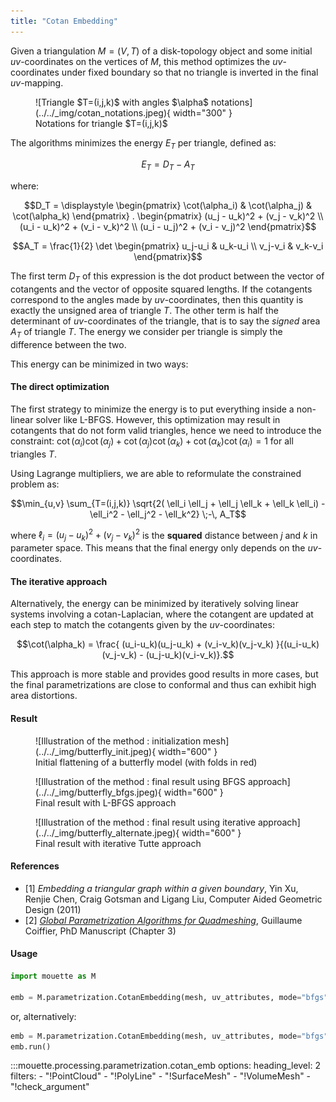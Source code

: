 ```yaml
---
title: "Cotan Embedding"
---
```


Given a triangulation $M=(V,T)$ of a disk-topology object and some initial $uv$-coordinates on the vertices of $M$, this method optimizes the $uv$-coordinates under fixed boundary so that no triangle is inverted in the final $uv$-mapping.

<figure markdown>
  ![Triangle $T=(i,j,k)$ with angles $\alpha$ notations](../../_img/cotan_notations.jpeg){ width="300" }
  <figcaption>Notations for triangle $T=(i,j,k)$</figcaption>
</figure>

The algorithms minimizes the energy $E_T$ per triangle, defined as:

$$E_T = D_T - A_T$$

where:

$$D_T = \displaystyle \begin{pmatrix} \cot(\alpha_i) & \cot(\alpha_j) & \cot(\alpha_k) \end{pmatrix} .
    \begin{pmatrix} 
      (u_j - u_k)^2 + (v_j - v_k)^2 \\ 
      (u_i - u_k)^2 + (v_i - v_k)^2 \\
      (u_i - u_j)^2 + (v_i - v_j)^2         
  \end{pmatrix}$$

$$A_T = \frac{1}{2} \det \begin{pmatrix} u_j-u_i & u_k-u_i \\ v_j-v_i & v_k-v_i \end{pmatrix}$$

The first term $D_T$ of this expression is the dot product between the vector of cotangents and the vector of opposite squared lengths. If the cotangents correspond to the angles made by $uv$-coordinates, then this quantity is exactly the unsigned area of triangle $T$. The other term is half the determinant of $uv$-coordinates of the triangle, that is to say the _signed_ area $A_T$ of triangle $T$. The energy we consider per triangle is simply the difference between the two.
    
This energy can be minimized in two ways:

#### The direct optimization

The first strategy to minimize the energy is to put everything inside a non-linear solver like L-BFGS. However, this optimization may result in cotangents that do not form valid triangles, hence we need to introduce the constraint:
$\cot(\alpha_i)\cot(\alpha_j) + \cot(\alpha_j)\cot(\alpha_k) + \cot(\alpha_k)\cot(\alpha_i) = 1$ for all triangles $T$.

Using Lagrange multipliers, we are able to reformulate the constrained problem as:

$$\min_{u,v} \sum_{T=(i,j,k)} \sqrt{2( \ell_i \ell_j + \ell_j \ell_k + \ell_k \ell_i) - \ell_i^2 - \ell_j^2 - \ell_k^2} \;-\, A_T$$

where $\ell_i = (u_j - u_k)^2 + (v_j - v_k)^2$ is the **squared** distance between $j$ and $k$ in parameter space. This means that the final energy only depends on the $uv$-coordinates.

#### The iterative approach

Alternatively, the energy can be minimized by iteratively solving linear systems involving a cotan-Laplacian, where the cotangent are updated at each step to match the cotangents given by the $uv$-coordinates:

$$\cot(\alpha_k) = \frac{ (u_i-u_k)(u_j-u_k) + (v_i-v_k)(v_j-v_k) }{(u_i-u_k)(v_j-v_k) - (u_j-u_k)(v_i-v_k)}.$$

This approach is more stable and provides good results in more cases, but the final parametrizations are close to conformal and thus can exhibit high area distortions.

#### Result

<figure markdown>
  ![Illustration of the method : initialization mesh](../../_img/butterfly_init.jpeg){ width="600" }
  <figcaption>Initial flattening of a butterfly model (with folds in red)</figcaption>
</figure>
<figure markdown>
  ![Illustration of the method : final result using BFGS approach](../../_img/butterfly_bfgs.jpeg){ width="600" }
  <figcaption>Final result with L-BFGS approach</figcaption>
</figure>
<figure markdown>
  ![Illustration of the method : final result using iterative approach](../../_img/butterfly_alternate.jpeg){ width="600" }
  <figcaption>Final result with iterative Tutte approach</figcaption>
</figure>

#### References
- [1] _Embedding a triangular graph within a given boundary_, Yin Xu, Renjie Chen, Craig Gotsman and Ligang Liu, Computer Aided Geometric Design (2011)
- [2] _[Global Parametrization Algorithms for Quadmeshing](https://hal.univ-lorraine.fr/tel-04346473v1)_, Guillaume Coiffier, PhD Manuscript (Chapter 3)

#### Usage

```python
import mouette as M

emb = M.parametrization.CotanEmbedding(mesh, uv_attributes, mode="bfgs")()
```
or, alternatively:

```python
emb = M.parametrization.CotanEmbedding(mesh, uv_attributes, mode="bfgs")
emb.run()
```

:::mouette.processing.parametrization.cotan_emb
    options:
        heading_level: 2
        filters:
            - "!PointCloud"
            - "!PolyLine"
            - "!SurfaceMesh"
            - "!VolumeMesh"
            - "!check_argument"